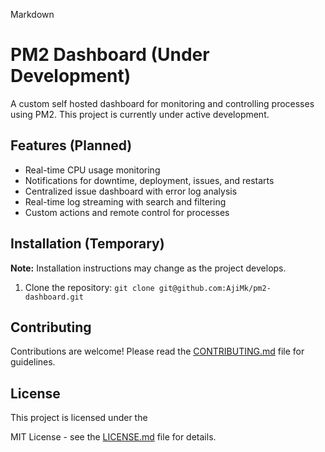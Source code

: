 Markdown

# PM2 Dashboard (Under Development)

A custom self hosted dashboard for monitoring and controlling processes using PM2. This project is currently under active development.

## Features (Planned)

*   Real-time CPU usage monitoring
*   Notifications for downtime, deployment, issues, and restarts
*   Centralized issue dashboard with error log analysis
*   Real-time log streaming with search and filtering
*   Custom actions and remote control for processes


## Installation (Temporary)

**Note:** Installation instructions may change as the project develops.

1.  Clone the repository: `git clone git@github.com:AjiMk/pm2-dashboard.git`


## Contributing

Contributions are welcome! Please read the [CONTRIBUTING.md](CONTRIBUTING.md) file for guidelines.

## License

This project is licensed under the  

 MIT License - see the [LICENSE.md](LICENSE.md) file for details.  

